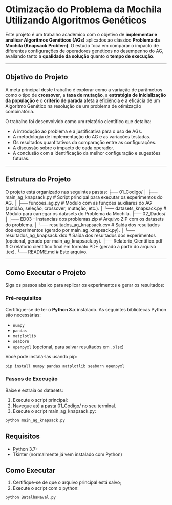 # Otimização do Problema da Mochila Utilizando Algoritmos Genéticos

Este projeto é um trabalho acadêmico com o objetivo de **implementar e analisar Algoritmos Genéticos (AGs)** aplicados ao clássico **Problema da Mochila (Knapsack Problem)**. O estudo foca em comparar o impacto de diferentes configurações de operadores genéticos no desempenho do AG, avaliando tanto a **qualidade da solução** quanto o **tempo de execução**.

---

## Objetivo do Projeto

A meta principal deste trabalho é explorar como a variação de parâmetros como o tipo de **crossover**, a **taxa de mutação**, a **estratégia de inicialização da população** e o **critério de parada** afeta a eficiência e a eficácia de um Algoritmo Genético na resolução de um problema de otimização combinatória.

O trabalho foi desenvolvido como um relatório científico que detalha:
* A introdução ao problema e a justificativa para o uso de AGs.
* A metodologia de implementação do AG e as variações testadas.
* Os resultados quantitativos da comparação entre as configurações.
* A discussão sobre o impacto de cada operador.
* A conclusão com a identificação da melhor configuração e sugestões futuras.

---

## Estrutura do Projeto

O projeto está organizado nas seguintes pastas:
├── 01_Codigo/
│   ├── main_ag_knapsack.py      # Script principal para executar os experimentos do AG.
│   ├── funcoes_ag.py            # Módulo com as funções auxiliares do AG (aptidão, seleção, crossover, mutação, etc.).
│   └── datasets_knapsack.py     # Módulo para carregar os datasets do Problema da Mochila.
├── 02_Dados/
│   ├── ED03 - Instancias dos problemas.zip # Arquivo ZIP com os datasets do problema.
│   └── resultados_ag_knapsack.csv          # Saída dos resultados dos experimentos (gerado por main_ag_knapsack.py).
│   └── resultados_ag_knapsack.xlsx         # Saída dos resultados dos experimentos (opcional, gerado por main_ag_knapsack.py).
├── Relatorio_Cientifico.pdf     # O relatório científico final em formato PDF (gerado a partir do arquivo .tex).
└── README.md                    # Este arquivo.

---

## Como Executar o Projeto

Siga os passos abaixo para replicar os experimentos e gerar os resultados:

### Pré-requisitos

Certifique-se de ter o **Python 3.x** instalado. As seguintes bibliotecas Python são necessárias:
* `numpy`
* `pandas`
* `matplotlib`
* `seaborn`
* `openpyxl` (opcional, para salvar resultados em `.xlsx`)

Você pode instalá-las usando pip:
```bash
pip install numpy pandas matplotlib seaborn openpyxl

```

### Passos de Execução
Baixe e extraia os datasets:

1. Execute o script principal:
2. Navegue até a pasta 01_Codigo/ no seu terminal.
3. Execute o script main_ag_knapsack.py:

```Bash
python main_ag_knapsack.py
```
## Requisitos

- Python 3.7+
- Tkinter (normalmente já vem instalado com Python)
## Como Executar

1. Certifique-se de que o arquivo principal está salvo;
2. Execute o script com o python:
~~~
python BatalhaNaval.py
~~~
